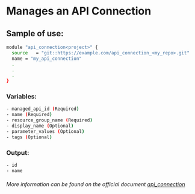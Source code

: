 # Manages an API Connection

## Sample of use:

```bash
module "api_connection<project>" {
  source   = "git::https://example.com/api_connection_<my_repo>.git"
  name = "my_api_connection"
  .
  .
  .
}
```

### Variables:

```bash
- managed_api_id (Required)
- name (Required)
- resource_group_name (Required)
- display_name (Optional)
- parameter_values (Optional)
- tags (Optional)
```

### Output:

```bash
- id
- name
```

###### More information can be found on the official document [api_connection](https://registry.terraform.io/providers/hashicorp/azurerm/latest/docs/resources/api_connection)
